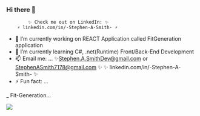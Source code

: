 ### Hi there 👋


            ✨ Check me out on LinkedIn: ✨
        ⚡ linkedin.com/in/-Stephen-A-Smith- ⚡

- 🔭 I’m currently working on REACT Application called FitGeneration application
- 🌱 I’m currently learning C#, .net(Runtime) Front/Back-End Development		
- 📫 Email me: ...
	✨Stephen.A.SmithDev@gmail.com or StephenASmith7178@gmail.com ✨
		    ✨ linkedin.com/in/-Stephen-A-Smith- ✨
- ⚡ Fun fact: ...

_  Fit-Generation...

![](https://github.com/SAS7178/project-gifs/blob/main/public/Fit-Gen%20Gif.gif?raw=true)
